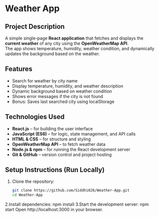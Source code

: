 # Weather App

## Project Description
A simple single-page **React application** that fetches and displays the **current weather** of any city using the **OpenWeatherMap API**.  
The app shows temperature, humidity, weather condition, and dynamically updates the background based on the weather.

## Features
- Search for weather by city name
- Display temperature, humidity, and weather description
- Dynamic background based on weather condition
- Shows error messages if the city is not found
- Bonus: Saves last searched city using localStorage

## Technologies Used
- **React.js** – for building the user interface
- **JavaScript (ES6)** – for logic, state management, and API calls
- **HTML & CSS** – for structure and styling
- **OpenWeatherMap API** – to fetch weather data
- **Node.js & npm** – for running the React development server
- **Git & GitHub** – version control and project hosting

## Setup Instructions (Run Locally)
1. Clone the repository:
   ```bash
   git clone https://github.com/Siddhi026/Weather-App.git
   cd Weather-App
2.Install dependencies:
   npm install
3.Start the development server:
   npm start
   Open http://localhost:3000 in your browser.   
